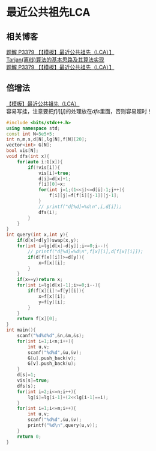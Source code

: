 # 最近公共祖先LCA
## 相关博客
[题解 P3379 【【模板】最近公共祖先（LCA）】](https://www.luogu.org/blog/morslin/solution-p3379)  
[Tarjan(离线)算法的基本思路及其算法实现](https://www.cnblogs.com/JVxie/p/4854719.html)  
[题解 P3379 【【模板】最近公共祖先（LCA）】](https://www.luogu.org/blog/Otto-Apocalypse/solution-p3379)  

## 倍增法
[【模板】最近公共祖先（LCA）](https://www.luogu.org/problem/P3379)  
容易写挂，注意要把$f[i][j]$的处理放在$dfs$里面，否则容易超时！

```cpp
#include <bits/stdc++.h>
using namespace std;
const int N=5e5+5;
int n,m,s,d[N],lg[N],f[N][20];
vector<int> G[N];
bool vis[N];
void dfs(int x){
	for(auto i:G[x]){
		if(!vis[i]){
			vis[i]=true;
			d[i]=d[x]+1;
			f[i][0]=x;
			for(int j=1;(1<<j)<=d[i]-1;j++){
				f[i][j]=f[f[i][j-1]][j-1];
			}
			// printf("d[%d]=%d\n",i,d[i]);
			dfs(i);
		}
	}
}
int query(int x,int y){
	if(d[x]<d[y])swap(x,y);
	for(int i=lg[d[x]-d[y]];i>=0;i--){
		// printf("d[%d]=%d\n",f[x][i],d[f[x][i]]);
		if(d[f[x][i]]>=d[y]){
			x=f[x][i];
		}
	}
	if(x==y)return x;
	for(int i=lg[d[x]-1];i>=0;i--){
		if(f[x][i]!=f[y][i]){
			x=f[x][i];
			y=f[y][i];
		}
	}
	return f[x][0];
}
int main(){
	scanf("%d%d%d",&n,&m,&s);
	for(int i=1;i<n;i++){
		int u,v;
		scanf("%d%d",&u,&v);
		G[u].push_back(v);
		G[v].push_back(u);
	}
	d[s]=1;
	vis[s]=true;
	dfs(s);
	for(int i=2;i<=n;i++){
		lg[i]=lg[i-1]+(2<<lg[i-1]==i);
	}
	for(int i=1;i<=m;i++){
		int u,v;
		scanf("%d%d",&u,&v);
		printf("%d\n",query(u,v));
	}
	return 0;
}

```



